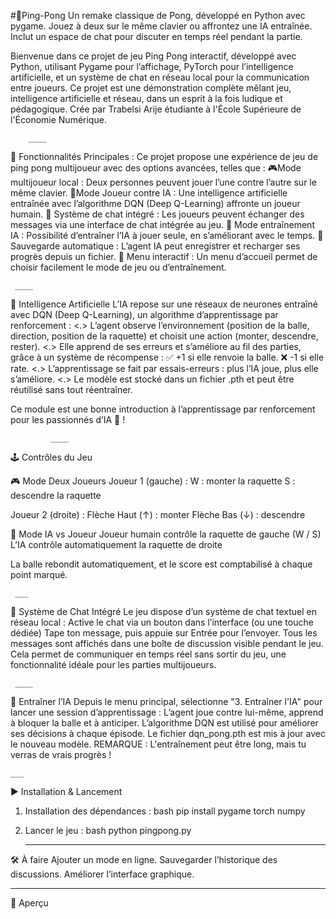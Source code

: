 #🏓Ping-Pong
Un remake classique de Pong, développé en Python avec pygame. Jouez à deux sur le même clavier ou affrontez une IA entraînée. Inclut un espace de chat pour discuter en temps réel pendant la partie.


Bienvenue dans ce projet de jeu Ping Pong interactif, développé avec Python, utilisant Pygame pour l’affichage, PyTorch pour l’intelligence artificielle, et un système de chat en réseau local pour la communication entre joueurs.
Ce projet est une démonstration complète mêlant jeu, intelligence artificielle et réseau, dans un esprit à la fois ludique et pédagogique.
Crée par Trabelsi Arije étudiante à l'École Supérieure de l'Économie Numérique.

        ____
🚀 Fonctionnalités Principales :
Ce projet propose une expérience de jeu de ping pong multijoueur avec des options avancées, telles que :
 🎮Mode multijoueur local : Deux personnes peuvent jouer l’une contre l’autre sur le même clavier.
 🤖Mode Joueur contre IA : Une intelligence artificielle entraînée avec l’algorithme DQN (Deep Q-Learning) affronte un joueur humain.
 💬 Système de chat intégré : Les joueurs peuvent échanger des messages via une interface de chat intégrée au jeu.
 🧪 Mode entraînement IA : Possibilité d’entraîner l’IA à jouer seule, en s’améliorant avec le temps.
 📂 Sauvegarde automatique : L’agent IA peut enregistrer et recharger ses progrès depuis un fichier.
🎨 Menu interactif : Un menu d’accueil permet de choisir facilement le mode de jeu ou d’entraînement.

     ____
🧠 Intelligence Artificielle
L’IA repose sur une réseaux de neurones entraîné avec DQN (Deep Q-Learning), un algorithme d’apprentissage par renforcement :
<.> L’agent observe l’environnement (position de la balle, direction, position de la raquette) et choisit une action (monter, descendre, rester).
<.> Elle apprend de ses erreurs et s’améliore au fil des parties, grâce à un système de récompense :
        ✅ +1 si elle renvoie la balle.
        ❌ -1 si elle rate.
<.> L’apprentissage se fait par essais-erreurs : plus l’IA joue, plus elle s’améliore.
<.> Le modèle est stocké dans un fichier .pth et peut être réutilisé sans tout réentraîner.

Ce module est une bonne introduction à l’apprentissage par renforcement pour les passionnés d’IA 🧠 !

             ____
🕹️ Contrôles du Jeu 

🎮 Mode Deux Joueurs
Joueur 1 (gauche) :
W : monter la raquette
S : descendre la raquette

Joueur 2 (droite) :
Flèche Haut (↑) : monter
Flèche Bas (↓) : descendre

🤖 Mode IA vs Joueur
Joueur humain contrôle la raquette de gauche (W / S)
L’IA contrôle automatiquement la raquette de droite

La balle rebondit automatiquement, et le score est comptabilisé à chaque point marqué.

     ___
💬 Système de Chat Intégré
Le jeu dispose d’un système de chat textuel en réseau local :
Active le chat via un bouton dans l’interface (ou une touche dédiée)
Tape ton message, puis appuie sur Entrée pour l’envoyer.
Tous les messages sont affichés dans une boîte de discussion visible pendant le jeu.
Cela permet de communiquer en temps réel sans sortir du jeu, une fonctionnalité idéale pour les parties multijoueurs.

     ____
🧪 Entraîner l’IA
Depuis le menu principal, sélectionne "3. Entraîner l'IA" pour lancer une session d’apprentissage :
L’agent joue contre lui-même, apprend à bloquer la balle et à anticiper.
L’algorithme DQN est utilisé pour améliorer ses décisions à chaque épisode.
Le fichier dqn_pong.pth est mis à jour avec le nouveau modèle.
REMARQUE : L'entraînement peut être long, mais tu verras de vrais progrès ! 

    ___
▶️ Installation & Lancement
1. Installation des dépendances :
bash
pip install pygame torch numpy

2. Lancer le jeu :
bash
python pingpong.py

    ___
🛠️ À faire
 Ajouter un mode en ligne.
 Sauvegarder l’historique des discussions.
 Améliorer l’interface graphique.

  ____
📸 Aperçu 

